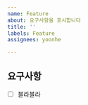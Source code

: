 ```yaml
---
name: Feature
about: 요구사항을 표시합니다
title: ''
labels: Feature
assignees: yoonhe

---
```


## 요구사항
- [ ] 블라블라
